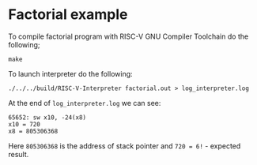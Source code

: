 # Factorial example

To compile factorial program with RISC-V GNU Compiler Toolchain do the following;

```console
make
```

To launch interpreter do the following:

```console
./../../build/RISC-V-Interpreter factorial.out > log_interpreter.log
```

At the end of `log_interpreter.log` we can see:
```
65652: sw x10, -24(x8)
x10 = 720
x8 = 805306368
```

Here `805306368` is the address of stack pointer and `720 = 6!` - expected result.
